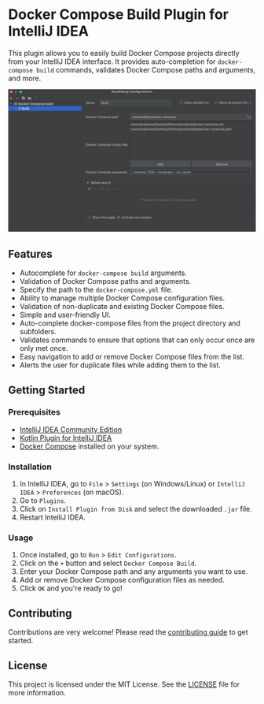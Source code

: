 # Docker Compose Build Plugin for IntelliJ IDEA

This plugin allows you to easily build Docker Compose projects directly from your IntelliJ IDEA interface. It provides auto-completion for `docker-compose build` commands, validates Docker Compose paths and arguments, and more.

![Plugin Screenshot](images/screenshot.png)

## Features

- Autocomplete for `docker-compose build` arguments.
- Validation of Docker Compose paths and arguments.
- Specify the path to the `docker-compose.yml` file.
- Ability to manage multiple Docker Compose configuration files.
- Validation of non-duplicate and existing Docker Compose files.
- Simple and user-friendly UI.
- Auto-complete docker-compose files from the project directory and subfolders.
- Validates commands to ensure that options that can only occur once are only met once.
- Easy navigation to add or remove Docker Compose files from the list.
- Alerts the user for duplicate files while adding them to the list.

## Getting Started

### Prerequisites

- [IntelliJ IDEA Community Edition](https://www.jetbrains.com/idea/download/ce/)
- [Kotlin Plugin for IntelliJ IDEA](https://plugins.jetbrains.com/plugin/6954-kotlin)
- [Docker Compose](https://docs.docker.com/compose/install/) installed on your system.

### Installation

1. In IntelliJ IDEA, go to `File` > `Settings` (on Windows/Linux) or `IntelliJ IDEA` > `Preferences` (on macOS).
2. Go to `Plugins`.
3. Click on `Install Plugin from Disk` and select the downloaded `.jar` file.
4. Restart IntelliJ IDEA.

### Usage

1. Once installed, go to `Run` > `Edit Configurations`.
2. Click on the `+` button and select `Docker Compose Build`.
3. Enter your Docker Compose path and any arguments you want to use.
4. Add or remove Docker Compose configuration files as needed.
5. Click `OK` and you're ready to go!

## Contributing

Contributions are very welcome! Please read the [contributing guide](CONTRIBUTING.md) to get started.

## License

This project is licensed under the MIT License. See the [LICENSE](LICENSE) file for more information.
